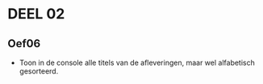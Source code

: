 # DEEL 02
## Oef06
* Toon in de console alle titels van de afleveringen, maar wel alfabetisch gesorteerd.
